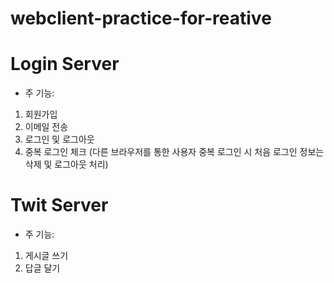 # webclient-practice-for-reative

# Login Server
 - 주 기능:
 1. 회원가입
 2. 이메일 전송
 3. 로그인 및 로그아웃
 4. 중복 로그인 체크 (다른 브라우저를 통한 사용자 중복 로그인 시 처음 로그인 정보는 삭제 및 로그아웃 처리)
 

# Twit Server
 - 주 기능:
 1. 게시글 쓰기
 2. 답글 달기
 
